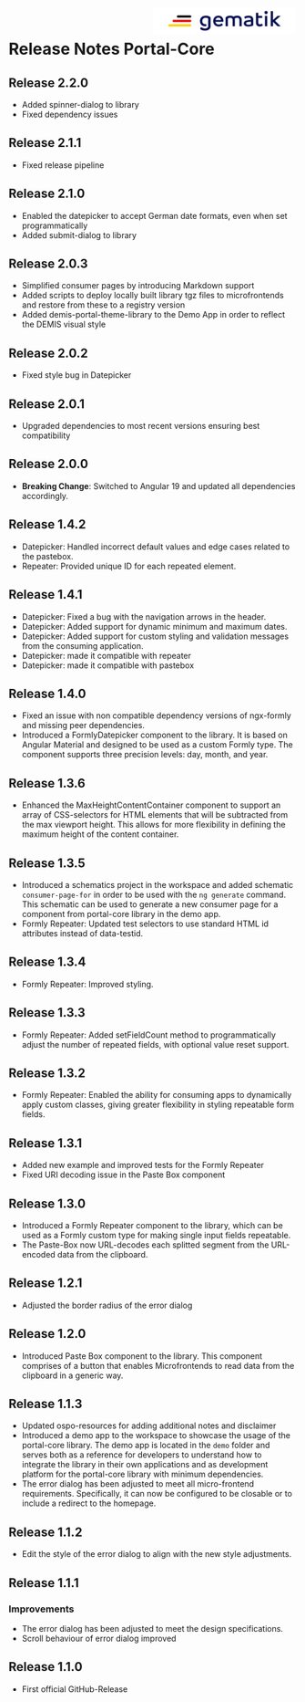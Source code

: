 <img align="right" alt="gematik" width="250" height="47" src="media/Gematik_Logo_Flag.png"/> <br/>    

# Release Notes Portal-Core

## Release 2.2.0

- Added spinner-dialog to library
- Fixed dependency issues

## Release 2.1.1

- Fixed release pipeline

## Release 2.1.0

- Enabled the datepicker to accept German date formats, even when set programmatically
- Added submit-dialog to library

## Release 2.0.3

- Simplified consumer pages by introducing Markdown support
- Added scripts to deploy locally built library tgz files to microfrontends and restore from these to a registry version
- Added demis-portal-theme-library to the Demo App in order to reflect the DEMIS visual style

## Release 2.0.2

- Fixed style bug in Datepicker

## Release 2.0.1

- Upgraded dependencies to most recent versions ensuring best compatibility

## Release 2.0.0

- **Breaking Change**: Switched to Angular 19 and updated all dependencies accordingly.

## Release 1.4.2

- Datepicker: Handled incorrect default values and edge cases related to the pastebox.
- Repeater: Provided unique ID for each repeated element.

## Release 1.4.1

- Datepicker: Fixed a bug with the navigation arrows in the header.
- Datepicker: Added support for dynamic minimum and maximum dates.
- Datepicker: Added support for custom styling and validation messages from the consuming application.
- Datepicker: made it compatible with repeater
- Datepicker: made it compatible with pastebox

## Release 1.4.0

- Fixed an issue with non compatible dependency versions of ngx-formly and missing peer dependencies.
- Introduced a FormlyDatepicker component to the library. It is based on Angular Material and designed to be used as a custom Formly type. The component supports three precision levels: day, month, and year.

## Release 1.3.6

- Enhanced the MaxHeightContentContainer component to support an array of CSS-selectors for HTML elements that will be subtracted from the max viewport height. This allows for more flexibility in defining the maximum height of the content container.


## Release 1.3.5

- Introduced a schematics project in the workspace and added schematic `consumer-page-for` in order to be used with the `ng generate` command. This schematic can be used to generate a new consumer page for a component from portal-core library in the demo app.
- Formly Repeater: Updated test selectors to use standard HTML id attributes instead of data-testid.


## Release 1.3.4

- Formly Repeater: Improved styling.


## Release 1.3.3

- Formly Repeater: Added setFieldCount method to programmatically adjust the number of repeated fields, with optional value reset support.


## Release 1.3.2

- Formly Repeater: Enabled the ability for consuming apps to dynamically apply custom classes, giving greater flexibility in styling repeatable form fields.


## Release 1.3.1

- Added new example and improved tests for the Formly Repeater
- Fixed URI decoding issue in the Paste Box component

## Release 1.3.0

- Introduced a Formly Repeater component to the library, which can be used as a Formly custom type for making single input fields repeatable.
- The Paste-Box now URL-decodes each splitted segment from the URL-encoded data from the clipboard.

## Release 1.2.1

- Adjusted the border radius of the error dialog

## Release 1.2.0

- Introduced Paste Box component to the library. This component comprises of a button that enables Microfrontends to read data from the clipboard in a generic way.

## Release 1.1.3

- Updated ospo-resources for adding additional notes and disclaimer
- Introduced a demo app to the workspace to showcase the usage of the portal-core library. The demo app is located in the `demo` folder and serves both as a reference for developers to understand how to integrate the library in their own applications and as development platform for the portal-core library with minimum dependencies.
- The error dialog has been adjusted to meet all micro-frontend requirements. Specifically, it can now be configured to be closable or to include a redirect to the homepage.

## Release 1.1.2

- Edit the style of the error dialog to align with the new style adjustments.

## Release 1.1.1

### Improvements

- The error dialog has been adjusted to meet the design specifications.
- Scroll behaviour of error dialog improved

## Release 1.1.0

- First official GitHub-Release
